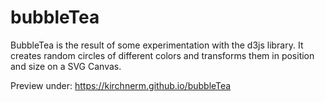 # bubbleTea

BubbleTea is the result of some experimentation with the d3js library.
It creates random circles of different colors and transforms them in position and size on a SVG Canvas.

Preview under: https://kirchnerm.github.io/bubbleTea
